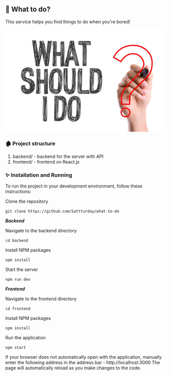 ## 🧩 What to do?

This service helps you find things to do when you're bored!

<img src="https://github.com/Sattturday/Sattturday/blob/main/what-to-do.jpg" alt="demo" width="600">

### 🏚️ Project structure

1. backend/ - backend for the server with API
2. frontend/ - frontend on React.js

### ✨ Installation and Running

To run the project in your development environment, follow these instructions:

Clone the repository

```
git clone https://github.com/Sattturday/what-to-do
```

**_Backend_**

Navigate to the backend directory

```
cd backend
```

Install NPM packages

```
npm install
```

Start the server

```
npm run dev
```

**_Frontend_**

Navigate to the frontend directory

```
cd frontend
```

Install NPM packages

```
npm install
```

Run the application

```
npm start
```

If your browser does not automatically open with the application, manually enter the following address in the address bar - http://localhost:3000
The page will automatically reload as you make changes to the code.
